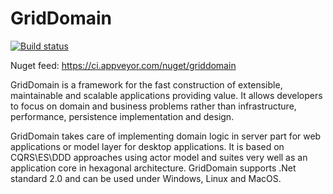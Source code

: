 # GridDomain
[![Build status](https://ci.appveyor.com/api/projects/status/fhmbb4x5cmybnl0d/branch/master?svg=true)](https://ci.appveyor.com/project/solomoto/griddomain/branch/2.0.0)

Nuget feed: https://ci.appveyor.com/nuget/griddomain

GridDomain is a framework for the fast construction of extensible, maintainable and scalable applications providing value. It allows developers to focus on domain and business problems rather than infrastructure, performance, persistence implementation and design.

GridDomain takes care of implementing domain logic in server part for web applications or model layer for desktop applications. It is based on CQRS\ES\DDD approaches using actor model and suites very well as an application core in hexagonal architecture. GridDomain supports .Net standard 2.0  and can be used under Windows, Linux and MacOS.

